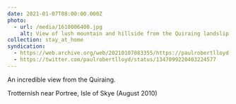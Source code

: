 ```yaml
---
date: 2021-01-07T08:00:00.000Z
photo:
  - url: /media/1610006400.jpg
    alt: View of lush mountain and hillside from the Quiraing landslip.
collection: stay_at_home
syndication:
  - https://web.archive.org/web/20210107083355/https://paulrobertlloyd.com/photos/1610006400/
  - https://twitter.com/paulrobertlloyd/status/1347099220403224577
---
```

An incredible view from the Quiraing.

Trotternish near Portree, Isle of Skye (August 2010)
